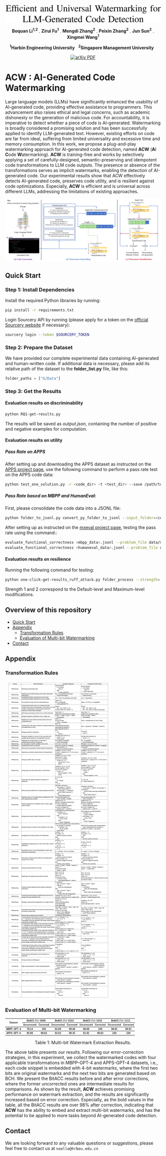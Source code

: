 <p align="center">
     <a href="https://arxiv.org/abs/2402.07518">
<img width="765" alt="image" src="assets/title.png">
     </a>
   <p align="center">
    <a><strong>Boquan Li<sup>1,2</sup></strong></a>
    .
    <a><strong>Zirui Fu<sup>1</sup></strong></a>
    .
    <a><strong>Mengdi Zhang<sup>2</sup></strong></a>
    .
    <a><strong>Peixin Zhang<sup>2</sup></strong></a>
    .
    <a><strong>Jun Sun<sup>2</sup></strong></a>
    .
    <a><strong>Xingmei Wang<sup>1</sup></strong></a>
   
    
<p align="center">
    <strong><sup>1</sup>Harbin Engineering University</strong> &nbsp;
    <strong><sup>2</sup>Singapore Management University</strong> &nbsp;
<p align="center">
    <a href='https://arxiv.org/abs/2402.07518'>
      <img src='https://img.shields.io/badge/arXiv-PDF-green?style=flat&logo=arXiv&logoColor=green' alt='arXiv PDF'>
         </a>
  

# ACW : AI-Generated Code Watermarking  <a id="acw"></a>
Large language models (LLMs) have significantly enhanced the usability of 
AI-generated code, providing effective assistance to programmers.
This advancement also raises ethical and legal concerns, 
such as academic dishonesty or the generation of malicious code.
For accountability, it is imperative to detect whether a piece of code is AI-generated.
Watermarking is broadly considered a promising solution and has been successfully applied to identify LLM-generated text. 
However, existing efforts on code are far from ideal, 
suffering from limited universality and excessive time and memory consumption.
In this work, we propose a plug-and-play watermarking approach for AI-generated code detection, 
named **ACW** (**A**I **C**ode **W**atermarking).
**ACW** is training-free and works by selectively applying a set of carefully-designed, 
semantic-preserving and idempotent code transformations to LLM code outputs.
The presence or absence of the transformations serves as implicit watermarks, 
enabling the detection of AI-generated code.
Our experimental results show that ACW effectively detects AI-generated code, 
preserves code utility, and is resilient against code optimizations.
Especially, **ACW** is efficient and is universal across different LLMs, 
addressing the limitations of existing approaches.

<img src="assets/Overview.png">

</p>

## Quick Start

### Step 1: Install Dependencies

Install the required Python libraries by running:

```bash
pip install -r requirements.txt
```

Login Sourcery API by running (please apply for a token on the [official Sourcery website](https://docs.sourcery.ai/Coding-Assistant/Guides/Getting-Started/CI/) if necessary):

```bash
sourcery login --token $SOURCERY_TOKEN
```

### Step 2: Prepare the Dataset

We have provided our complete experimental data containing AI-generated and human-written code.
If additional data is necessary, please add its relative path of the dataset to the  **folder_list.py** file, like this:

```python
folder_paths = ["G/Data"]
```

### Step 3: Get the Results

#### Evaluation results on discriminability

```bash
python RQ1-get-results.py
```

The results will be saved as _output.json_, containing the number of positive and negative examples for computation.

#### Evaluation results on utility

##### Pass Rate on APPS

After setting up and downloading the APPS dataset as instructed on the [APPS project page](https://github.com/hendrycks/apps), 
use the following command to perform a pass rate test on the APPS code data:

```bash
python test_one_solution.py -r <code_dir> -t <test_dir> --save /path/to/save_dir --print_results
```

##### Pass Rate based on MBPP and HumanEval:

First, please consolidate the code data into a JSONL file:

```bash
python folder_to_jsonl.py convert_py_folder_to_jsonl --input_folder=<code_dir>
```

After setting up as instructed on the [mxeval project page](https://github.com/amazon-science/mxeval), 
testing the pass rate using the command::

```bash
evaluate_functional_correctness <mbpp_data>.jsonl --problem_file data/mbxp/mbpp_release_v1.jsonl
evaluate_functional_correctness <humaneval_data>.jsonl --problem_file data/multilingual_humaneval/HumanEval.jsonl
```

#### Evaluation results on resilience

Running the following command for testing:

```bash
python one-click-get-results_ruff_attack.py folder_process --strength= <1 or 2>
```

Strength 1 and 2 correspond to the Default-level and Maximum-level modifications.

## Overview of this repository

- [Quick Start](#quick-start)
- [Appendix](#appendix)
    - [Transformation Rules](#transformation-rules-of-acw)
    - [Evaluation of Multi-bit Watermarking](#evaluation-results-of-multi-bit-watermarking)
- [Contact](#contact)

## Appendix

### Transformation Rules

<img src="assets/rules.png">

### Evaluation of Multi-bit Watermarking

<table style="font-size: 10px; text-align: center;">
 <thead>
   <tr>
     <th rowspan="2" style="font-size: 7px; text-align: center;">Dataset</th>
     <th colspan="2" style="font-size: 7px; text-align: center;">BitACC (%)-0000</th>
     <th colspan="2" style="font-size: 7px; text-align: center;">BitACC (%)-0101</th>
     <th colspan="2" style="font-size: 7px; text-align: center;">BitACC (%)-1010</th>
     <th colspan="2" style="font-size: 7px; text-align: center;">BitACC (%)-1111</th>
   </tr>
   <tr>
     <th style="font-size: 7px; text-align: center;">Uncorrected</th>
     <th style="font-size: 7px; text-align: center;">Corrected</th>
     <th style="font-size: 7px; text-align: center;">Uncorrected</th>
     <th style="font-size: 7px; text-align: center;">Corrected</th>
     <th style="font-size: 7px; text-align: center;">Uncorrected</th>
     <th style="font-size: 7px; text-align: center;">Corrected</th>
     <th style="font-size: 7px; text-align: center;">Uncorrected</th>
     <th style="font-size: 7px; text-align: center;">Corrected</th>
   </tr>
 </thead>
 <tbody>
   <tr>
     <th style="font-size: 7px; text-align: center;">MBPP-GPT-4</th>
     <th style="font-size: 7px; text-align: center;">78.14</th>
     <th style="font-size: 7px; text-align: center;"><b>100</b></th>
     <th style="font-size: 7px; text-align: center;">92.69</th>
     <th style="font-size: 7px; text-align: center;"><b>99.48</b></th>
     <th style="font-size: 7px; text-align: center;">86.89</th>
     <th style="font-size: 7px; text-align: center;"><b>100</b></th>
     <th style="font-size: 7px; text-align: center;">98.91</th>
     <th style="font-size: 7px; text-align: center;"><b>98.91</b></th>
   </tr>
   <tr>
     <th style="font-size: 7px; text-align: center;">APPS-GPT-4</th>
     <th style="font-size: 7px; text-align: center;">85.98</th>
     <th style="font-size: 7px; text-align: center;"><b>99.63</b></th>
     <th style="font-size: 7px; text-align: center;">93.03</th>
     <th style="font-size: 7px; text-align: center;"><b>99.35</b></th>
     <th style="font-size: 7px; text-align: center;">81.92</th>
     <th style="font-size: 7px; text-align: center;"><b>99.63</b></th>
     <th style="font-size: 7px; text-align: center;">100</th>
     <th style="font-size: 7px; text-align: center;"><b>100</b></th>
   </tr>
 </tbody>
</table>

<div align="center">

Table 1: Multi-bit Watermark Extraction Results.

</div>

The above table presents our results.
Following our error-correction strategies, 
in this experiment, we collect the watermarked codes with four applicable transformations in MBPP-GPT-4 and APPS-GPT-4 datasets, 
i.e., each code snippet is embedded with 4-bit watermarks, 
where the first two bits are original watermarks and the next two bits are generated based on BCH.
We present the BitACC results before and after error corrections, 
where the former uncorrected ones are intermediate results for comparisons.
As shown by the result, **ACW** achieves promising performance on watermark extraction, 
and the results are significantly increased based on error correction.
Especially, as the bold values in the table, all the BitACC results are over 98\% after correction, 
indicating that **ACW** has the ability to embed and extract multi-bit watermarks, 
and has the potential to be applied to more tasks beyond AI-generated code detection. 

## Contact
We are looking forward to any valuable questions or suggestions, please feel free to contact us at ```noelle@hrbeu.edu.cn```
